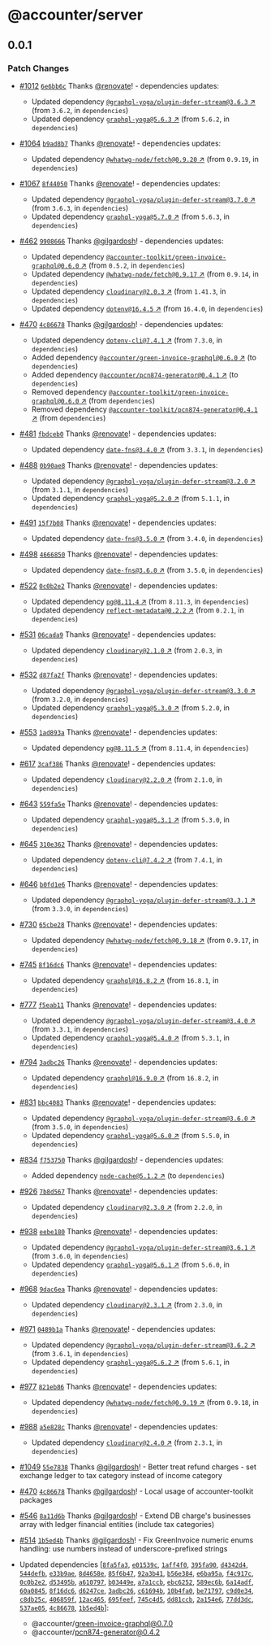 # @accounter/server

## 0.0.1

### Patch Changes

- [#1012](https://github.com/Urigo/accounter-fullstack/pull/1012)
  [`6e6bb6c`](https://github.com/Urigo/accounter-fullstack/commit/6e6bb6c6b065d85d67f0161a223ce425b2b471e9)
  Thanks [@renovate](https://github.com/apps/renovate)! - dependencies updates:

  - Updated dependency
    [`@graphql-yoga/plugin-defer-stream@3.6.3` ↗︎](https://www.npmjs.com/package/@graphql-yoga/plugin-defer-stream/v/3.6.3)
    (from `3.6.2`, in `dependencies`)
  - Updated dependency
    [`graphql-yoga@5.6.3` ↗︎](https://www.npmjs.com/package/graphql-yoga/v/5.6.3) (from `5.6.2`, in
    `dependencies`)

- [#1064](https://github.com/Urigo/accounter-fullstack/pull/1064)
  [`b9ad8b7`](https://github.com/Urigo/accounter-fullstack/commit/b9ad8b72dad72779d43bcd37996b878e8f9a394a)
  Thanks [@renovate](https://github.com/apps/renovate)! - dependencies updates:

  - Updated dependency
    [`@whatwg-node/fetch@0.9.20` ↗︎](https://www.npmjs.com/package/@whatwg-node/fetch/v/0.9.20)
    (from `0.9.19`, in `dependencies`)

- [#1067](https://github.com/Urigo/accounter-fullstack/pull/1067)
  [`8f44050`](https://github.com/Urigo/accounter-fullstack/commit/8f44050865c0ea18abb1f1976d054796047f163b)
  Thanks [@renovate](https://github.com/apps/renovate)! - dependencies updates:

  - Updated dependency
    [`@graphql-yoga/plugin-defer-stream@3.7.0` ↗︎](https://www.npmjs.com/package/@graphql-yoga/plugin-defer-stream/v/3.7.0)
    (from `3.6.3`, in `dependencies`)
  - Updated dependency
    [`graphql-yoga@5.7.0` ↗︎](https://www.npmjs.com/package/graphql-yoga/v/5.7.0) (from `5.6.3`, in
    `dependencies`)

- [#462](https://github.com/Urigo/accounter-fullstack/pull/462)
  [`9908666`](https://github.com/Urigo/accounter-fullstack/commit/9908666f53cb05623f8f9485621e500cb1be77d2)
  Thanks [@gilgardosh](https://github.com/gilgardosh)! - dependencies updates:

  - Updated dependency
    [`@accounter-toolkit/green-invoice-graphql@0.6.0` ↗︎](https://www.npmjs.com/package/@accounter-toolkit/green-invoice-graphql/v/0.6.0)
    (from `0.5.2`, in `dependencies`)
  - Updated dependency
    [`@whatwg-node/fetch@0.9.17` ↗︎](https://www.npmjs.com/package/@whatwg-node/fetch/v/0.9.17)
    (from `0.9.14`, in `dependencies`)
  - Updated dependency [`cloudinary@2.0.3` ↗︎](https://www.npmjs.com/package/cloudinary/v/2.0.3)
    (from `1.41.3`, in `dependencies`)
  - Updated dependency [`dotenv@16.4.5` ↗︎](https://www.npmjs.com/package/dotenv/v/16.4.5) (from
    `16.4.0`, in `dependencies`)

- [#470](https://github.com/Urigo/accounter-fullstack/pull/470)
  [`4c86678`](https://github.com/Urigo/accounter-fullstack/commit/4c866780ef1c78880f9b62854d5ab9a5eb74db95)
  Thanks [@gilgardosh](https://github.com/gilgardosh)! - dependencies updates:

  - Updated dependency [`dotenv-cli@7.4.1` ↗︎](https://www.npmjs.com/package/dotenv-cli/v/7.4.1)
    (from `7.3.0`, in `dependencies`)
  - Added dependency
    [`@accounter/green-invoice-graphql@0.6.0` ↗︎](https://www.npmjs.com/package/@accounter/green-invoice-graphql/v/0.6.0)
    (to `dependencies`)
  - Added dependency
    [`@accounter/pcn874-generator@0.4.1` ↗︎](https://www.npmjs.com/package/@accounter/pcn874-generator/v/0.4.1)
    (to `dependencies`)
  - Removed dependency
    [`@accounter-toolkit/green-invoice-graphql@0.6.0` ↗︎](https://www.npmjs.com/package/@accounter-toolkit/green-invoice-graphql/v/0.6.0)
    (from `dependencies`)
  - Removed dependency
    [`@accounter-toolkit/pcn874-generator@0.4.1` ↗︎](https://www.npmjs.com/package/@accounter-toolkit/pcn874-generator/v/0.4.1)
    (from `dependencies`)

- [#481](https://github.com/Urigo/accounter-fullstack/pull/481)
  [`fbdceb0`](https://github.com/Urigo/accounter-fullstack/commit/fbdceb08df26fe815b34db4194caf07e3442b9a2)
  Thanks [@renovate](https://github.com/apps/renovate)! - dependencies updates:

  - Updated dependency [`date-fns@3.4.0` ↗︎](https://www.npmjs.com/package/date-fns/v/3.4.0) (from
    `3.3.1`, in `dependencies`)

- [#488](https://github.com/Urigo/accounter-fullstack/pull/488)
  [`0b90ae8`](https://github.com/Urigo/accounter-fullstack/commit/0b90ae881ad84250b58cb050c61b8c027f4f86cf)
  Thanks [@renovate](https://github.com/apps/renovate)! - dependencies updates:

  - Updated dependency
    [`@graphql-yoga/plugin-defer-stream@3.2.0` ↗︎](https://www.npmjs.com/package/@graphql-yoga/plugin-defer-stream/v/3.2.0)
    (from `3.1.1`, in `dependencies`)
  - Updated dependency
    [`graphql-yoga@5.2.0` ↗︎](https://www.npmjs.com/package/graphql-yoga/v/5.2.0) (from `5.1.1`, in
    `dependencies`)

- [#491](https://github.com/Urigo/accounter-fullstack/pull/491)
  [`15f7b08`](https://github.com/Urigo/accounter-fullstack/commit/15f7b08dd1651c5ec7cd5bd9c51486d0a90c5883)
  Thanks [@renovate](https://github.com/apps/renovate)! - dependencies updates:

  - Updated dependency [`date-fns@3.5.0` ↗︎](https://www.npmjs.com/package/date-fns/v/3.5.0) (from
    `3.4.0`, in `dependencies`)

- [#498](https://github.com/Urigo/accounter-fullstack/pull/498)
  [`4666850`](https://github.com/Urigo/accounter-fullstack/commit/46668503a1d502f71fb61d64f5b64769d9e6142e)
  Thanks [@renovate](https://github.com/apps/renovate)! - dependencies updates:

  - Updated dependency [`date-fns@3.6.0` ↗︎](https://www.npmjs.com/package/date-fns/v/3.6.0) (from
    `3.5.0`, in `dependencies`)

- [#522](https://github.com/Urigo/accounter-fullstack/pull/522)
  [`0c0b2e2`](https://github.com/Urigo/accounter-fullstack/commit/0c0b2e24ddf9777262ced77f75f8044a0ad6990d)
  Thanks [@renovate](https://github.com/apps/renovate)! - dependencies updates:

  - Updated dependency [`pg@8.11.4` ↗︎](https://www.npmjs.com/package/pg/v/8.11.4) (from `8.11.3`,
    in `dependencies`)
  - Updated dependency
    [`reflect-metadata@0.2.2` ↗︎](https://www.npmjs.com/package/reflect-metadata/v/0.2.2) (from
    `0.2.1`, in `dependencies`)

- [#531](https://github.com/Urigo/accounter-fullstack/pull/531)
  [`06cada9`](https://github.com/Urigo/accounter-fullstack/commit/06cada921bcdcc0ef36fa7164abb310381dd1ad0)
  Thanks [@renovate](https://github.com/apps/renovate)! - dependencies updates:

  - Updated dependency [`cloudinary@2.1.0` ↗︎](https://www.npmjs.com/package/cloudinary/v/2.1.0)
    (from `2.0.3`, in `dependencies`)

- [#532](https://github.com/Urigo/accounter-fullstack/pull/532)
  [`d87fa2f`](https://github.com/Urigo/accounter-fullstack/commit/d87fa2fa690a3b5723b49013db905d1a2030a129)
  Thanks [@renovate](https://github.com/apps/renovate)! - dependencies updates:

  - Updated dependency
    [`@graphql-yoga/plugin-defer-stream@3.3.0` ↗︎](https://www.npmjs.com/package/@graphql-yoga/plugin-defer-stream/v/3.3.0)
    (from `3.2.0`, in `dependencies`)
  - Updated dependency
    [`graphql-yoga@5.3.0` ↗︎](https://www.npmjs.com/package/graphql-yoga/v/5.3.0) (from `5.2.0`, in
    `dependencies`)

- [#553](https://github.com/Urigo/accounter-fullstack/pull/553)
  [`1ad893a`](https://github.com/Urigo/accounter-fullstack/commit/1ad893a646d1f80fc3f853252d12a40315c237a9)
  Thanks [@renovate](https://github.com/apps/renovate)! - dependencies updates:

  - Updated dependency [`pg@8.11.5` ↗︎](https://www.npmjs.com/package/pg/v/8.11.5) (from `8.11.4`,
    in `dependencies`)

- [#617](https://github.com/Urigo/accounter-fullstack/pull/617)
  [`3caf386`](https://github.com/Urigo/accounter-fullstack/commit/3caf386a1e1a9697c7626f8578b032a1b4a67ed9)
  Thanks [@renovate](https://github.com/apps/renovate)! - dependencies updates:

  - Updated dependency [`cloudinary@2.2.0` ↗︎](https://www.npmjs.com/package/cloudinary/v/2.2.0)
    (from `2.1.0`, in `dependencies`)

- [#643](https://github.com/Urigo/accounter-fullstack/pull/643)
  [`559fa5e`](https://github.com/Urigo/accounter-fullstack/commit/559fa5ebcc51d5963d3421461408de8bb5c94b5e)
  Thanks [@renovate](https://github.com/apps/renovate)! - dependencies updates:

  - Updated dependency
    [`graphql-yoga@5.3.1` ↗︎](https://www.npmjs.com/package/graphql-yoga/v/5.3.1) (from `5.3.0`, in
    `dependencies`)

- [#645](https://github.com/Urigo/accounter-fullstack/pull/645)
  [`310e362`](https://github.com/Urigo/accounter-fullstack/commit/310e3623aee044da8ad6256d9d689f2dd0d33b74)
  Thanks [@renovate](https://github.com/apps/renovate)! - dependencies updates:

  - Updated dependency [`dotenv-cli@7.4.2` ↗︎](https://www.npmjs.com/package/dotenv-cli/v/7.4.2)
    (from `7.4.1`, in `dependencies`)

- [#646](https://github.com/Urigo/accounter-fullstack/pull/646)
  [`b0fd1e6`](https://github.com/Urigo/accounter-fullstack/commit/b0fd1e65636d974f8411d4e9cdf952ca82e2f35f)
  Thanks [@renovate](https://github.com/apps/renovate)! - dependencies updates:

  - Updated dependency
    [`@graphql-yoga/plugin-defer-stream@3.3.1` ↗︎](https://www.npmjs.com/package/@graphql-yoga/plugin-defer-stream/v/3.3.1)
    (from `3.3.0`, in `dependencies`)

- [#730](https://github.com/Urigo/accounter-fullstack/pull/730)
  [`65cbe28`](https://github.com/Urigo/accounter-fullstack/commit/65cbe2850726a0da5aa1433c51a34c993f8598d5)
  Thanks [@renovate](https://github.com/apps/renovate)! - dependencies updates:

  - Updated dependency
    [`@whatwg-node/fetch@0.9.18` ↗︎](https://www.npmjs.com/package/@whatwg-node/fetch/v/0.9.18)
    (from `0.9.17`, in `dependencies`)

- [#745](https://github.com/Urigo/accounter-fullstack/pull/745)
  [`8f16dc6`](https://github.com/Urigo/accounter-fullstack/commit/8f16dc691c5fa9b011ee59191d62ece8b7aae1b3)
  Thanks [@renovate](https://github.com/apps/renovate)! - dependencies updates:

  - Updated dependency [`graphql@16.8.2` ↗︎](https://www.npmjs.com/package/graphql/v/16.8.2) (from
    `16.8.1`, in `dependencies`)

- [#777](https://github.com/Urigo/accounter-fullstack/pull/777)
  [`f5eab11`](https://github.com/Urigo/accounter-fullstack/commit/f5eab11a148d779807f05b8c3706d58f25a4180f)
  Thanks [@renovate](https://github.com/apps/renovate)! - dependencies updates:

  - Updated dependency
    [`@graphql-yoga/plugin-defer-stream@3.4.0` ↗︎](https://www.npmjs.com/package/@graphql-yoga/plugin-defer-stream/v/3.4.0)
    (from `3.3.1`, in `dependencies`)
  - Updated dependency
    [`graphql-yoga@5.4.0` ↗︎](https://www.npmjs.com/package/graphql-yoga/v/5.4.0) (from `5.3.1`, in
    `dependencies`)

- [#794](https://github.com/Urigo/accounter-fullstack/pull/794)
  [`3adbc26`](https://github.com/Urigo/accounter-fullstack/commit/3adbc26730bae4f147df93481f3d875a667fcc68)
  Thanks [@renovate](https://github.com/apps/renovate)! - dependencies updates:

  - Updated dependency [`graphql@16.9.0` ↗︎](https://www.npmjs.com/package/graphql/v/16.9.0) (from
    `16.8.2`, in `dependencies`)

- [#831](https://github.com/Urigo/accounter-fullstack/pull/831)
  [`bbc4083`](https://github.com/Urigo/accounter-fullstack/commit/bbc4083892d9760f5a196a7a28530192fe377e85)
  Thanks [@renovate](https://github.com/apps/renovate)! - dependencies updates:

  - Updated dependency
    [`@graphql-yoga/plugin-defer-stream@3.6.0` ↗︎](https://www.npmjs.com/package/@graphql-yoga/plugin-defer-stream/v/3.6.0)
    (from `3.5.0`, in `dependencies`)
  - Updated dependency
    [`graphql-yoga@5.6.0` ↗︎](https://www.npmjs.com/package/graphql-yoga/v/5.6.0) (from `5.5.0`, in
    `dependencies`)

- [#834](https://github.com/Urigo/accounter-fullstack/pull/834)
  [`f753750`](https://github.com/Urigo/accounter-fullstack/commit/f753750532b696d33386a6500642ef378deb0b67)
  Thanks [@gilgardosh](https://github.com/gilgardosh)! - dependencies updates:

  - Added dependency [`node-cache@5.1.2` ↗︎](https://www.npmjs.com/package/node-cache/v/5.1.2) (to
    `dependencies`)

- [#926](https://github.com/Urigo/accounter-fullstack/pull/926)
  [`7b8d567`](https://github.com/Urigo/accounter-fullstack/commit/7b8d567467434b97e12493d0a8e33af13f5ec38e)
  Thanks [@renovate](https://github.com/apps/renovate)! - dependencies updates:

  - Updated dependency [`cloudinary@2.3.0` ↗︎](https://www.npmjs.com/package/cloudinary/v/2.3.0)
    (from `2.2.0`, in `dependencies`)

- [#938](https://github.com/Urigo/accounter-fullstack/pull/938)
  [`eebe180`](https://github.com/Urigo/accounter-fullstack/commit/eebe180ca8234c54df68b633702287c2ceffd74b)
  Thanks [@renovate](https://github.com/apps/renovate)! - dependencies updates:

  - Updated dependency
    [`@graphql-yoga/plugin-defer-stream@3.6.1` ↗︎](https://www.npmjs.com/package/@graphql-yoga/plugin-defer-stream/v/3.6.1)
    (from `3.6.0`, in `dependencies`)
  - Updated dependency
    [`graphql-yoga@5.6.1` ↗︎](https://www.npmjs.com/package/graphql-yoga/v/5.6.1) (from `5.6.0`, in
    `dependencies`)

- [#968](https://github.com/Urigo/accounter-fullstack/pull/968)
  [`9dac6ea`](https://github.com/Urigo/accounter-fullstack/commit/9dac6ea259c0b4565c1560675d54b8ecf0bfe7b7)
  Thanks [@renovate](https://github.com/apps/renovate)! - dependencies updates:

  - Updated dependency [`cloudinary@2.3.1` ↗︎](https://www.npmjs.com/package/cloudinary/v/2.3.1)
    (from `2.3.0`, in `dependencies`)

- [#971](https://github.com/Urigo/accounter-fullstack/pull/971)
  [`0489b1a`](https://github.com/Urigo/accounter-fullstack/commit/0489b1a9f0665e911d70de4cab4acbd42b4c7fad)
  Thanks [@renovate](https://github.com/apps/renovate)! - dependencies updates:

  - Updated dependency
    [`@graphql-yoga/plugin-defer-stream@3.6.2` ↗︎](https://www.npmjs.com/package/@graphql-yoga/plugin-defer-stream/v/3.6.2)
    (from `3.6.1`, in `dependencies`)
  - Updated dependency
    [`graphql-yoga@5.6.2` ↗︎](https://www.npmjs.com/package/graphql-yoga/v/5.6.2) (from `5.6.1`, in
    `dependencies`)

- [#977](https://github.com/Urigo/accounter-fullstack/pull/977)
  [`821eb86`](https://github.com/Urigo/accounter-fullstack/commit/821eb86d5859108768f167d75e490ee9c3bc22c0)
  Thanks [@renovate](https://github.com/apps/renovate)! - dependencies updates:

  - Updated dependency
    [`@whatwg-node/fetch@0.9.19` ↗︎](https://www.npmjs.com/package/@whatwg-node/fetch/v/0.9.19)
    (from `0.9.18`, in `dependencies`)

- [#988](https://github.com/Urigo/accounter-fullstack/pull/988)
  [`a5e828c`](https://github.com/Urigo/accounter-fullstack/commit/a5e828c62edddb5831643c2840a2cc4dff24b5fa)
  Thanks [@renovate](https://github.com/apps/renovate)! - dependencies updates:

  - Updated dependency [`cloudinary@2.4.0` ↗︎](https://www.npmjs.com/package/cloudinary/v/2.4.0)
    (from `2.3.1`, in `dependencies`)

- [#1049](https://github.com/Urigo/accounter-fullstack/pull/1049)
  [`55e7838`](https://github.com/Urigo/accounter-fullstack/commit/55e7838abbc2f6939a60425c787edb0bbc906261)
  Thanks [@gilgardosh](https://github.com/gilgardosh)! - Better treat refund charges - set exchange
  ledger to tax category instead of income category

- [#470](https://github.com/Urigo/accounter-fullstack/pull/470)
  [`4c86678`](https://github.com/Urigo/accounter-fullstack/commit/4c866780ef1c78880f9b62854d5ab9a5eb74db95)
  Thanks [@gilgardosh](https://github.com/gilgardosh)! - Local usage of accounter-toolkit packages

- [#546](https://github.com/Urigo/accounter-fullstack/pull/546)
  [`8a11d6b`](https://github.com/Urigo/accounter-fullstack/commit/8a11d6b380dfb1f8095ce3fc566056fa5b8ba76a)
  Thanks [@gilgardosh](https://github.com/gilgardosh)! - Extend DB charge's businesses array with
  ledger financial entities (include tax categories)

- [#514](https://github.com/Urigo/accounter-fullstack/pull/514)
  [`1b5ed4b`](https://github.com/Urigo/accounter-fullstack/commit/1b5ed4b87bb83d6d552caecc5f20736ae416cfb9)
  Thanks [@gilgardosh](https://github.com/gilgardosh)! - Fix GreenInvoice numeric enums handling:
  use numbers instead of underscore-prefixed strings

- Updated dependencies
  [[`8fa5fa3`](https://github.com/Urigo/accounter-fullstack/commit/8fa5fa38a2e0a2dc66e7d58434b0ab0b49501e8e),
  [`e01539c`](https://github.com/Urigo/accounter-fullstack/commit/e01539c4a2e6a4df8b2c8b7e558a0c29b1f1e36e),
  [`1aff4f0`](https://github.com/Urigo/accounter-fullstack/commit/1aff4f02f3b9f28f7f5f3b05eb87c9913ebf32da),
  [`395fa90`](https://github.com/Urigo/accounter-fullstack/commit/395fa900c3b40aab0346182abd304bf113fd4643),
  [`d4342d4`](https://github.com/Urigo/accounter-fullstack/commit/d4342d4641b48a148bf8ba6ea473a44dfc4ff186),
  [`544defb`](https://github.com/Urigo/accounter-fullstack/commit/544defb5a58aeef64c9e89beb7d470f7bd78bf06),
  [`e33b9ae`](https://github.com/Urigo/accounter-fullstack/commit/e33b9ae42db7adf7e853d6f4765231352f261a55),
  [`8d4658e`](https://github.com/Urigo/accounter-fullstack/commit/8d4658eff9a77e90e0e5f9b5df894fb9852684e5),
  [`85f6b47`](https://github.com/Urigo/accounter-fullstack/commit/85f6b471c29f7b5133cc8d40b7d185d6d3acad88),
  [`92a3b41`](https://github.com/Urigo/accounter-fullstack/commit/92a3b4183ae433189b96a061464beb0b9b94de92),
  [`b56e384`](https://github.com/Urigo/accounter-fullstack/commit/b56e38483b4a2b854f94f7a519e46c0fe11b9a5f),
  [`e6ba95a`](https://github.com/Urigo/accounter-fullstack/commit/e6ba95a212fcb58f44ab183ccf209207bf35b3b6),
  [`f4c917c`](https://github.com/Urigo/accounter-fullstack/commit/f4c917c7af5bf91f94a2457c0edf002db8298808),
  [`0c0b2e2`](https://github.com/Urigo/accounter-fullstack/commit/0c0b2e24ddf9777262ced77f75f8044a0ad6990d),
  [`d53495b`](https://github.com/Urigo/accounter-fullstack/commit/d53495b0efce17348795766b7cc88786507fe61e),
  [`a610797`](https://github.com/Urigo/accounter-fullstack/commit/a6107970b9c6526860f862002246bd5be872db55),
  [`b03449e`](https://github.com/Urigo/accounter-fullstack/commit/b03449ed32bbaec45975866a0b50257d0b99fb02),
  [`a7a1ccb`](https://github.com/Urigo/accounter-fullstack/commit/a7a1ccbacb18ddc86d1de4b996900e1be3c12ad3),
  [`ebc6252`](https://github.com/Urigo/accounter-fullstack/commit/ebc625216c68c0d5fade0cbdf7dde6bee8ee46c3),
  [`589ec6b`](https://github.com/Urigo/accounter-fullstack/commit/589ec6bc3e987c8bc670b05b0022d59422131934),
  [`6a14adf`](https://github.com/Urigo/accounter-fullstack/commit/6a14adfe23c354697b082c58c1df87d1fef9f53e),
  [`60a0845`](https://github.com/Urigo/accounter-fullstack/commit/60a0845cdf5754c182fed84e36522e9555b4e30c),
  [`8f16dc6`](https://github.com/Urigo/accounter-fullstack/commit/8f16dc691c5fa9b011ee59191d62ece8b7aae1b3),
  [`d6247ce`](https://github.com/Urigo/accounter-fullstack/commit/d6247ce0657c40a941c6e86a1c3ef260a8f52cf4),
  [`3adbc26`](https://github.com/Urigo/accounter-fullstack/commit/3adbc26730bae4f147df93481f3d875a667fcc68),
  [`c61694b`](https://github.com/Urigo/accounter-fullstack/commit/c61694bc859ce89ba04d1ea52629a1bc8657d070),
  [`10b4fa0`](https://github.com/Urigo/accounter-fullstack/commit/10b4fa03cd4a38fcdb4069a1c2ea42d1713c040c),
  [`be71797`](https://github.com/Urigo/accounter-fullstack/commit/be71797d59f358e1458d357aabd1996d3c5558ae),
  [`c9d0e34`](https://github.com/Urigo/accounter-fullstack/commit/c9d0e34cf45f2e4a5f4ba2c3c09e62cd9ca1c929),
  [`c8db25c`](https://github.com/Urigo/accounter-fullstack/commit/c8db25cc858367df457445cb37116d4f79d7541e),
  [`406859f`](https://github.com/Urigo/accounter-fullstack/commit/406859ff9d8edd9f7590d79acdeb9ef679dd1e89),
  [`12ac465`](https://github.com/Urigo/accounter-fullstack/commit/12ac4658cb9e4d4b5d023f054f5355465338218b),
  [`695feef`](https://github.com/Urigo/accounter-fullstack/commit/695feef85cbadb487639ac951cb68a7387864e3f),
  [`745c4d5`](https://github.com/Urigo/accounter-fullstack/commit/745c4d55e7d5337722c0a858c57c7dab5ffdbf07),
  [`dd81ccb`](https://github.com/Urigo/accounter-fullstack/commit/dd81ccb4849607ef71a4859fe5e472b5e2126dc4),
  [`2a154e6`](https://github.com/Urigo/accounter-fullstack/commit/2a154e63486f9637b59dd12a5296e831e5379210),
  [`77dd3dc`](https://github.com/Urigo/accounter-fullstack/commit/77dd3dcb8160eac3ac75bb783cbc89185ff59f8b),
  [`537ae05`](https://github.com/Urigo/accounter-fullstack/commit/537ae057bd575f99b6344a647b5de50def53c224),
  [`4c86678`](https://github.com/Urigo/accounter-fullstack/commit/4c866780ef1c78880f9b62854d5ab9a5eb74db95),
  [`1b5ed4b`](https://github.com/Urigo/accounter-fullstack/commit/1b5ed4b87bb83d6d552caecc5f20736ae416cfb9)]:
  - @accounter/green-invoice-graphql@0.7.0
  - @accounter/pcn874-generator@0.4.2

